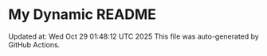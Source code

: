 # My Dynamic README
Updated at: Wed Oct 29 01:48:12 UTC 2025
This file was auto-generated by GitHub Actions.
